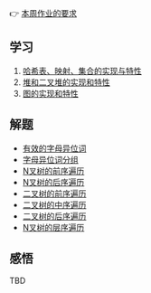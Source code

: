 👉 [本周作业的要求](./homework.md)

## 学习

1. [哈希表、映射、集合的实现与特性](./hash-map-set.md)
2. [堆和二叉堆的实现和特性](./heap.md)
3. [图的实现和特性](./graph.md)

## 解题

- [有效的字母异位词](./../leetcode/242_valid-anagram.md)
- [字母异位词分组](./../leetcode/49_group-anagrams.md)
- [N叉树的前序遍历](./../leetcode/589_n-ary-tree-preorder-traversal.md)
- [N叉树的后序遍历](./../leetcode/589_n-ary-tree-preorder-traversal.md)
- [二叉树的前序遍历](./../leetcode/144_binary-tree-preorder-traversal.md)
- [二叉树的中序遍历](./../leetcode/94_binary-tree-inorder-traversal.md)
- [二叉树的后序遍历](./../leetcode/145_binary-tree-postorder-traversal.md)
- [N叉树的层序遍历](./../leetcode/429_n-ary-tree-level-order-traversal.md)

## 感悟

TBD
